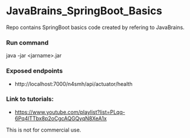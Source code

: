 # JavaBrains_SpringBoot_Basics
Repo contains SpringBoot basics code created by refering to JavaBrains. <br/>

### Run command 
 java -jar \<jarname\>.jar

### Exposed endpoints
 * http://localhost:7000/n4smh/api/actuator/health

### Link to tutorials: <br/>
  * https://www.youtube.com/playlist?list=PLqq-6Pq4lTTbx8p2oCgcAQGQyqN8XeA1x  <br/>

This is not for commercial use. 

